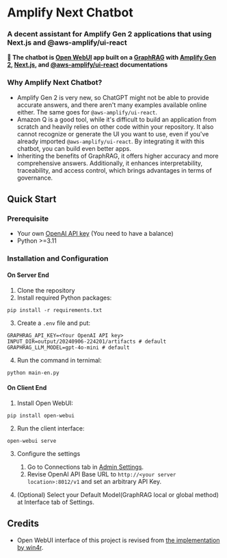 # Amplify Next Chatbot
### A decent assistant for Amplify Gen 2 applications that using Next.js and @aws-amplify/ui-react

**🤖 The chatbot is [Open WebUI](https://github.com/open-webui/open-webui) app built on a [GraphRAG](https://github.com/microsoft/graphrag) 
with [Amplify Gen 2](https://docs.amplify.aws/nextjs/), [Next.js](https://nextjs.org/docs), and [@aws-amplify/ui-react](https://ui.docs.amplify.aws/react) documentations**

### Why Amplify Next Chatbot?
- Amplify Gen 2 is very new, so ChatGPT might not be able to provide accurate answers, and there aren't many examples available online either. The same goes for `@aws-amplify/ui-react`.
- Amazon Q is a good tool, while it's difficult to build an application from scratch and heavily relies on other code within your repository.
It also cannot recognize or generate the UI you want to use, even if you've already imported `@aws-amplify/ui-react`.
By integrating it with this chatbot, you can build even better apps.
- Inheriting the benefits of GraphRAG, it offers higher accuracy and more comprehensive answers. Additionally, it enhances interpretability, traceability, and access control, which brings advantages in terms of governance.

## Quick Start
### Prerequisite
- Your own [OpenAI API key](https://platform.openai.com/api-keys) (You need to have a balance)
- Python >=3.11

### Installation and Configuration
#### On Server End
1. Clone the repository
2. Install required Python packages:
  ```
  pip install -r requirements.txt
  ```
3. Create a `.env` file and put:
  ```
  GRAPHRAG_API_KEY=<Your OpenAI API key>
  INPUT_DIR=output/20240906-224201/artifacts # default
  GRAPHRAG_LLM_MODEL=gpt-4o-mini # default
  ```
4. Run the command in ternimal:
  ```
  python main-en.py
  ```
#### On Client End
1. Install Open WebUI:
  ```
  pip install open-webui
  ```
2. Run the client interface:
  ```
  open-webui serve
  ```
3. Configure the settings
   1. Go to Connections tab in [Admin Settings](http://localhost:8080/admin/settings).
   2. Revise OpenAI API Base URL to `http://<your server location>:8012/v1` and set an arbitrary API Key.
  
4. (Optional) Select your Default Model(GraphRAG local or global method) at Interface tab of Settings.

## Credits
- Open WebUI interface of this project is revised from [the implementation by win4r](https://github.com/win4r/GraphRAG4OpenWebUI).
